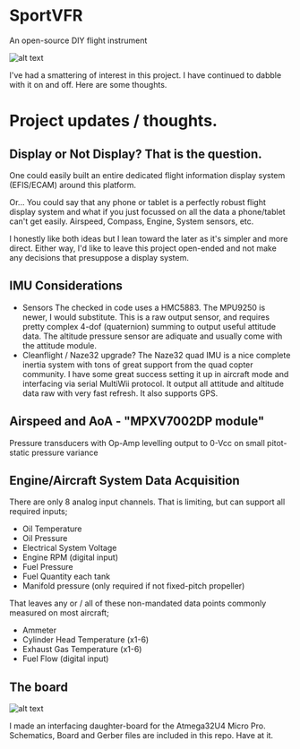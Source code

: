 # SportVFR
An open-source DIY flight instrument

![alt text](https://4.bp.blogspot.com/-GkP8dgFIXWg/WY2YKC37I7I/AAAAAAAAMsY/HeARyIRffEwuhb2vx854bXn1ijqGvWt4QCKgBGAs/s1600/20160601_071528.jpg "Sport VFR DIY project")

I've had a smattering of interest in this project.  I have continued to dabble with it on and off.  Here are some thoughts.

# Project updates / thoughts.

## Display or Not Display? That is the question. 

One could easily built an entire dedicated flight information display system (EFIS/ECAM) around this platform.

Or... You could say that any phone or tablet is a perfectly robust flight display system and what if you just focussed on all the data a phone/tablet can't get easily.  Airspeed, Compass, Engine, System sensors, etc.


I honestly like both ideas but I lean toward the later as it's simpler and more direct.  Either way, I'd like to leave this project open-ended and not make any decisions that presuppose a display system.  

## IMU Considerations

* Sensors 
	  The checked in code uses a HMC5883. The MPU9250 is newer, I would substitute.  This is a 	  raw output sensor, and requires pretty complex 4-dof (quaternion) summing to output useful attitude data.  The altitude pressure sensor are adiquate and usually come with the attitude module.
* Cleanflight / Naze32 upgrade?
	  The Naze32 quad IMU is a nice complete inertia system with tons of great support from the quad copter community.  I have some great success setting it up in aircraft mode and interfacing via serial MultiWii protocol. It output all attitude and altitude data raw with very fast refresh.  It also supports GPS.

## Airspeed and AoA - "MPXV7002DP module"
  Pressure transducers with Op-Amp levelling output to 0-Vcc on small pitot-static pressure variance
  
## Engine/Aircraft System Data Acquisition
There are only 8 analog input channels. That is limiting, but can support all required inputs;
  
* Oil Temperature
* Oil Pressure
* Electrical System Voltage
* Engine RPM (digital input)
* Fuel Pressure
* Fuel Quantity each tank
* Manifold pressure (only required if not fixed-pitch propeller)


That leaves any or / all of these non-mandated data points commonly measured on most aircraft;
* Ammeter
* Cylinder Head Temperature (x1-6)
* Exhaust Gas Temperature (x1-6)
* Fuel Flow (digital input)

## The board
![alt text](https://2.bp.blogspot.com/-hmfU_t731m4/WY2YKBQSxEI/AAAAAAAAMsY/hXmvPc_4McYqGNxrQ8MHipueo1vy2iaqQCKgBGAs/s1600/20160601_071439.jpg "Sport VFR Board")

I made an interfacing daughter-board for the Atmega32U4 Micro Pro.  Schematics, Board and Gerber files are included in this repo.  Have at it.
